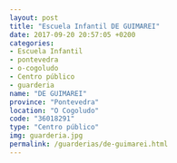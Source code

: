 ```yaml
---
layout: post
title: "Escuela Infantil DE GUIMAREI"
date: 2017-09-20 20:57:05 +0200
categories:
- Escuela Infantil
- pontevedra
- o-cogoludo
- Centro público
- guarderia
name: "DE GUIMAREI"
province: "Pontevedra"
location: "O Cogoludo"
code: "36018291"
type: "Centro público"
img: guarderia.jpg
permalink: /guarderias/de-guimarei.html
---
```

